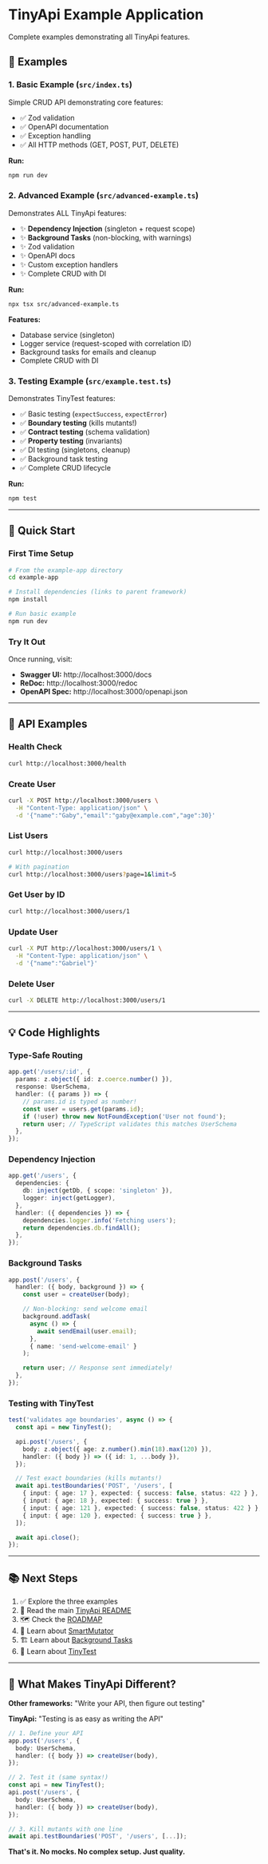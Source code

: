 # TinyApi Example Application

Complete examples demonstrating all TinyApi features.

## 📂 Examples

### 1. **Basic Example** (`src/index.ts`)
Simple CRUD API demonstrating core features:
- ✅ Zod validation
- ✅ OpenAPI documentation
- ✅ Exception handling
- ✅ All HTTP methods (GET, POST, PUT, DELETE)

**Run:**
```bash
npm run dev
```

### 2. **Advanced Example** (`src/advanced-example.ts`)
Demonstrates ALL TinyApi features:
- ✨ **Dependency Injection** (singleton + request scope)
- ✨ **Background Tasks** (non-blocking, with warnings)
- ✨ Zod validation
- ✨ OpenAPI docs
- ✨ Custom exception handlers
- ✨ Complete CRUD with DI

**Run:**
```bash
npx tsx src/advanced-example.ts
```

**Features:**
- Database service (singleton)
- Logger service (request-scoped with correlation ID)
- Background tasks for emails and cleanup
- Complete CRUD with DI

### 3. **Testing Example** (`src/example.test.ts`)
Demonstrates TinyTest features:
- ✅ Basic testing (`expectSuccess`, `expectError`)
- ✅ **Boundary testing** (kills mutants!)
- ✅ **Contract testing** (schema validation)
- ✅ **Property testing** (invariants)
- ✅ DI testing (singletons, cleanup)
- ✅ Background task testing
- ✅ Complete CRUD lifecycle

**Run:**
```bash
npm test
```

---

## 🚀 Quick Start

### First Time Setup

```bash
# From the example-app directory
cd example-app

# Install dependencies (links to parent framework)
npm install

# Run basic example
npm run dev
```

### Try It Out

Once running, visit:
- **Swagger UI:** http://localhost:3000/docs
- **ReDoc:** http://localhost:3000/redoc
- **OpenAPI Spec:** http://localhost:3000/openapi.json

---

## 📝 API Examples

### Health Check
```bash
curl http://localhost:3000/health
```

### Create User
```bash
curl -X POST http://localhost:3000/users \
  -H "Content-Type: application/json" \
  -d '{"name":"Gaby","email":"gaby@example.com","age":30}'
```

### List Users
```bash
curl http://localhost:3000/users

# With pagination
curl http://localhost:3000/users?page=1&limit=5
```

### Get User by ID
```bash
curl http://localhost:3000/users/1
```

### Update User
```bash
curl -X PUT http://localhost:3000/users/1 \
  -H "Content-Type: application/json" \
  -d '{"name":"Gabriel"}'
```

### Delete User
```bash
curl -X DELETE http://localhost:3000/users/1
```

---

## 💡 Code Highlights

### Type-Safe Routing
```typescript
app.get('/users/:id', {
  params: z.object({ id: z.coerce.number() }),
  response: UserSchema,
  handler: ({ params }) => {
    // params.id is typed as number!
    const user = users.get(params.id);
    if (!user) throw new NotFoundException('User not found');
    return user; // TypeScript validates this matches UserSchema
  },
});
```

### Dependency Injection
```typescript
app.get('/users', {
  dependencies: {
    db: inject(getDb, { scope: 'singleton' }),
    logger: inject(getLogger),
  },
  handler: ({ dependencies }) => {
    dependencies.logger.info('Fetching users');
    return dependencies.db.findAll();
  },
});
```

### Background Tasks
```typescript
app.post('/users', {
  handler: ({ body, background }) => {
    const user = createUser(body);

    // Non-blocking: send welcome email
    background.addTask(
      async () => {
        await sendEmail(user.email);
      },
      { name: 'send-welcome-email' }
    );

    return user; // Response sent immediately!
  },
});
```

### Testing with TinyTest
```typescript
test('validates age boundaries', async () => {
  const api = new TinyTest();

  api.post('/users', {
    body: z.object({ age: z.number().min(18).max(120) }),
    handler: ({ body }) => ({ id: 1, ...body }),
  });

  // Test exact boundaries (kills mutants!)
  await api.testBoundaries('POST', '/users', [
    { input: { age: 17 }, expected: { success: false, status: 422 } },
    { input: { age: 18 }, expected: { success: true } },
    { input: { age: 121 }, expected: { success: false, status: 422 } },
    { input: { age: 120 }, expected: { success: true } },
  ]);

  await api.close();
});
```

---

## 📚 Next Steps

1. ✅ Explore the three examples
2. 📖 Read the main [TinyApi README](../README.md)
3. 🗺️ Check the [ROADMAP](../ROADMAP.md)
4. 🧪 Learn about [SmartMutator](../SMART_MUTATOR.md)
5. 🏗️ Learn about [Background Tasks](../docs/BACKGROUND_TASKS.md)
6. 🧪 Learn about [TinyTest](../docs/TINYTEST.md)

---

## 🎯 What Makes TinyApi Different?

**Other frameworks:** "Write your API, then figure out testing"

**TinyApi:** "Testing is as easy as writing the API"

```typescript
// 1. Define your API
app.post('/users', {
  body: UserSchema,
  handler: ({ body }) => createUser(body),
});

// 2. Test it (same syntax!)
const api = new TinyTest();
api.post('/users', {
  body: UserSchema,
  handler: ({ body }) => createUser(body),
});

// 3. Kill mutants with one line
await api.testBoundaries('POST', '/users', [...]);
```

**That's it. No mocks. No complex setup. Just quality.**
